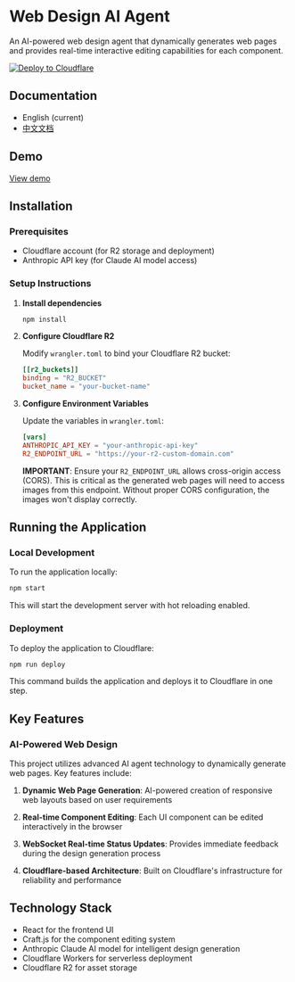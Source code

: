 # Web Design AI Agent

An AI-powered web design agent that dynamically generates web pages and provides real-time interactive editing capabilities for each component.


[![Deploy to Cloudflare](https://deploy.workers.cloudflare.com/button)](https://deploy.workers.cloudflare.com/?url=https://github.com/mggger/WebCraft)

## Documentation

- English (current)
- [中文文档](https://github.com/mggger/WebCraft/blob/main/docs/README_zh.md)

## Demo
<a href="https://www.youtube.com/watch?v=RVpkhKiDSg4" target="_blank">
  View demo
</a>

## Installation

### Prerequisites

- Cloudflare account (for R2 storage and deployment)
- Anthropic API key (for Claude AI model access)

### Setup Instructions

1. **Install dependencies**

   ```bash
   npm install
   ```

2. **Configure Cloudflare R2**

   Modify `wrangler.toml` to bind your Cloudflare R2 bucket:

   ```toml
   [[r2_buckets]]
   binding = "R2_BUCKET"
   bucket_name = "your-bucket-name"
   ```

3. **Configure Environment Variables**

   Update the variables in `wrangler.toml`:

   ```toml
   [vars]
   ANTHROPIC_API_KEY = "your-anthropic-api-key"
   R2_ENDPOINT_URL = "https://your-r2-custom-domain.com"
   ```

   **IMPORTANT**: Ensure your `R2_ENDPOINT_URL` allows cross-origin access (CORS). This is critical as the generated web pages will need to access images from this endpoint. Without proper CORS configuration, the images won't display correctly.

## Running the Application

### Local Development

To run the application locally:

```bash
npm start
```

This will start the development server with hot reloading enabled.

### Deployment

To deploy the application to Cloudflare:

```bash
npm run deploy
```

This command builds the application and deploys it to Cloudflare in one step.

## Key Features

### AI-Powered Web Design

This project utilizes advanced AI agent technology to dynamically generate web pages. Key features include:

1. **Dynamic Web Page Generation**: AI-powered creation of responsive web layouts based on user requirements

2. **Real-time Component Editing**: Each UI component can be edited interactively in the browser

3. **WebSocket Real-time Status Updates**: Provides immediate feedback during the design generation process

4. **Cloudflare-based Architecture**: Built on Cloudflare's infrastructure for reliability and performance


## Technology Stack
- React for the frontend UI
- Craft.js for the component editing system
- Anthropic Claude AI model for intelligent design generation
- Cloudflare Workers for serverless deployment
- Cloudflare R2 for asset storage